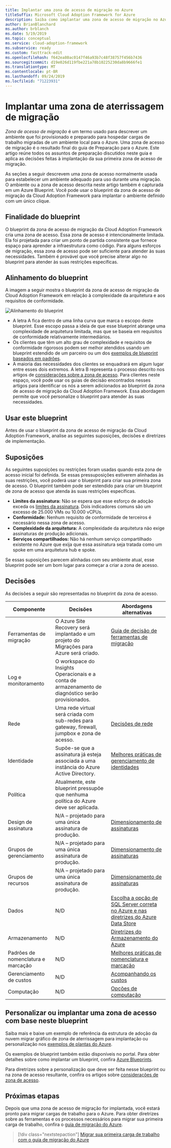 ```yaml
---
title: Implantar uma zona de acesso de migração no Azure
titleSuffix: Microsoft Cloud Adoption Framework for Azure
description: Saiba como implantar uma zona de acesso de migração no Azure.
author: BrianBlanchard
ms.author: brblanch
ms.date: 5/19/2019
ms.topic: conceptual
ms.service: cloud-adoption-framework
ms.subservice: ready
ms.custom: fasttrack-edit
ms.openlocfilehash: f642ea80ac0147f46a93b7c48f38757f456b7436
ms.sourcegitcommit: d19e026d119fbe221a78b10225230da8b9666fe1
ms.translationtype: MT
ms.contentlocale: pt-BR
ms.lasthandoff: 09/24/2019
ms.locfileid: "71223931"
---
```

# <a name="deploy-a-migration-landing-zone"></a>Implantar uma zona de aterrissagem de migração

*Zona de acesso de migração* é um termo usado para descrever um ambiente que foi provisionado e preparado para hospedar cargas de trabalho migradas de um ambiente local para o Azure. Uma zona de acesso de migração é o resultado final do guia de Preparação para o Azure. Este artigo reúne todos os assuntos de preparação discutidos neste guia e aplica as decisões feitas à implantação da sua primeira zona de acesso de migração.

As seções a seguir descrevem uma zona de acesso normalmente usada para estabelecer um ambiente adequado para uso durante uma migração. O ambiente ou a zona de acesso descrita neste artigo também é capturada em um Azure Blueprint. Você pode usar o blueprint da zona de acesso de migração da Cloud Adoption Framework para implantar o ambiente definido com um único clique.

## <a name="purpose-of-the-blueprint"></a>Finalidade do blueprint

O blueprint da zona de acesso de migração da Cloud Adoption Framework cria uma zona de acesso. Essa zona de acesso é intencionalmente limitada. Ela foi projetada para criar um ponto de partida consistente que fornece espaço para aprender a infraestrutura como código. Para alguns esforços de migração, essa zona de acesso pode ser suficiente para atender às suas necessidades. Também é provável que você precise alterar algo no blueprint para atender às suas restrições específicas.

## <a name="blueprint-alignment"></a>Alinhamento do blueprint

A imagem a seguir mostra o blueprint da zona de acesso de migração da Cloud Adoption Framework em relação à complexidade da arquitetura e aos requisitos de conformidade.

![Alinhamento do blueprint](../../_images/ready/blueprint-overview.png)

- A letra A fica dentro de uma linha curva que marca o escopo deste blueprint. Esse escopo passa a ideia de que esse blueprint abrange uma complexidade de arquitetura limitada, mas que se baseia em requisitos de conformidade relativamente intermediários.
- Os clientes que têm um alto grau de complexidade e requisitos de conformidade rigorosos podem ser melhor atendidos usando um blueprint estendido de um parceiro ou um dos [exemplos de blueprint baseados em padrões](https://docs.microsoft.com/azure/governance/blueprints/samples).
- A maioria das necessidades dos clientes se enquadrará em algum lugar entre esses dois extremos. A letra B representa o processo descrito nos artigos de [considerações sobre a zona de acesso](../considerations/index.md). Para clientes neste espaço, você pode usar os guias de decisão encontrados nesses artigos para identificar os nós a serem adicionados ao blueprint da zona de acesso de migração da Cloud Adoption Framework. Essa abordagem permite que você personalize o blueprint para atender às suas necessidades.

## <a name="use-this-blueprint"></a>Usar este blueprint

Antes de usar o blueprint da zona de acesso de migração da Cloud Adoption Framework, analise as seguintes suposições, decisões e diretrizes de implementação.

## <a name="assumptions"></a>Suposições

As seguintes suposições ou restrições foram usadas quando esta zona de acesso inicial foi definida. Se essas pressuposições estiverem alinhadas às suas restrições, você poderá usar o blueprint para criar sua primeira zona de acesso. O blueprint também pode ser estendido para criar um blueprint de zona de acesso que atenda às suas restrições específicas.

- **Limites da assinatura:** Não se espera que esse esforço de adoção exceda os [limites da assinatura](https://docs.microsoft.com/azure/azure-subscription-service-limits). Dois indicadores comuns são um excesso de 25.000 VMs ou 10.000 vCPUs.
- **Conformidade:** Nenhum requisito de conformidade de terceiros é necessário nessa zona de acesso.
- **Complexidade da arquitetura:** A complexidade da arquitetura não exige assinaturas de produção adicionais.
- **Serviços compartilhados:** Não há nenhum serviço compartilhado existente no Azure que exija que essa assinatura seja tratada como um spoke em uma arquitetura hub e spoke.

Se essas suposições parecem alinhadas com seu ambiente atual, esse blueprint pode ser um bom lugar para começar a criar a zona de acesso.

## <a name="decisions"></a>Decisões

As decisões a seguir são representadas no blueprint da zona de acesso.

| Componente | Decisões | Abordagens alternativas |
|---------|---------|---------|
|Ferramentas de migração|O Azure Site Recovery será implantado e um projeto do Migrações para Azure será criado.|[Guia de decisão de ferramentas de migração](../../decision-guides/migrate-decision-guide/index.md)|
|Log e monitoramento|O workspace do Insights Operacionais e a conta de armazenamento de diagnóstico serão provisionados.|         |
|Rede|Uma rede virtual será criada com sub-redes para gateway, firewall, jumpbox e zona de acesso.|[Decisões de rede](../considerations/network-decisions.md)|
|Identidade|Supõe-se que a assinatura já esteja associada a uma instância do Azure Active Directory.|[Melhores práticas de gerenciamento de identidades](https://docs.microsoft.com/azure/security/azure-security-identity-management-best-practices?toc=https://docs.microsoft.com/azure/cloud-adoption-framework/toc.json&bc=https://docs.microsoft.com/azure/cloud-adoption-framework/bread/toc.json)         |
|Política|Atualmente, este blueprint pressupõe que nenhuma política do Azure deve ser aplicada.|         |
|Design de assinatura|N/A – projetado para uma única assinatura de produção.|[Dimensionamento de assinaturas](../considerations/scaling-subscriptions.md)|
|Grupos de gerenciamento|N/A – projetado para uma única assinatura de produção.|[Dimensionamento de assinaturas](../considerations/scaling-subscriptions.md)         |
|Grupos de recursos|N/A – projetado para uma única assinatura de produção.|[Dimensionamento de assinaturas](../considerations/scaling-subscriptions.md)         |
|Dados|N/D|[Escolha a opção de SQL Server correta no Azure e nas](https://docs.microsoft.com/azure/sql-database/sql-database-paas-vs-sql-server-iaas?toc=https://docs.microsoft.com/azure/architecture/toc.json&bc=https://docs.microsoft.com/azure/architecture/bread/toc.json) [diretrizes do Azure Data Store](https://docs.microsoft.com/azure/architecture/guide/technology-choices/data-store-overview) |
|Armazenamento|N/D|[Diretrizes do Armazenamento do Azure](../considerations/storage-guidance.md)         |
|Padrões de nomenclatura e marcação|N/D|[Melhores práticas de nomenclatura e marcação](../considerations/naming-and-tagging.md)         |
|Gerenciamento de custos|N/D|[Acompanhando os custos](../azure-best-practices/track-costs.md)|
|Computação|N/D|[Opções de computação](../considerations/compute-decisions.md)|

## <a name="customize-or-deploy-a-landing-zone-from-this-blueprint"></a>Personalizar ou implantar uma zona de acesso com base neste blueprint

Saiba mais e baixe um exemplo de referência da estrutura de adoção da nuvem migrar gráfico de zona de aterrissagem para implantação ou personalização nos [exemplos de plantas do Azure](https://docs.microsoft.com/azure/governance/blueprints/samples).

Os exemplos de blueprint também estão disponíveis no portal. Para obter detalhes sobre como implantar um blueprint, confira [Azure Blueprints](./govern-org-compliance.md?tabs=azureblueprints#create-a-blueprint).

Para diretrizes sobre a personalização que deve ser feita nesse blueprint ou na zona de acesso resultante, confira os artigos sobre [considerações de zona de acesso](../considerations/index.md).

## <a name="next-steps"></a>Próximas etapas

Depois que uma zona de acesso de migração for implantada, você estará pronto para migrar cargas de trabalho para o Azure.
Para obter diretrizes sobre as ferramentas e os processos necessários para migrar sua primeira carga de trabalho, confira o [guia de migração do Azure](../../migrate/azure-migration-guide/index.md).

> [!div class="nextstepaction"]
> [Migrar sua primeira carga de trabalho com o guia de migração do Azure](../../migrate/azure-migration-guide/index.md)
